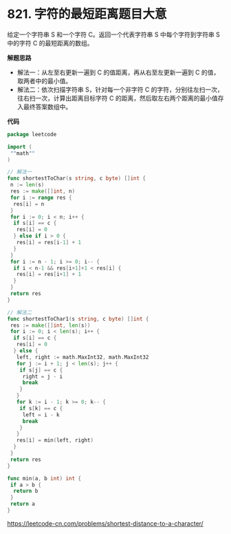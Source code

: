 # 821. 字符的最短距离**题目大意** 

给定一个字符串 S 和一个字符 C。返回一个代表字符串 S 中每个字符到字符串 S 中的字符 C 的最短距离的数组。

**解题思路**  

- 解法一：从左至右更新一遍到 C 的值距离，再从右至左更新一遍到 C 的值，取两者中的最小值。
- 解法二：依次扫描字符串 S，针对每一个非字符 C 的字符，分别往左扫一次，往右扫一次，计算出距离目标字符 C 的距离，然后取左右两个距离的最小值存入最终答案数组中。

**代码** 

```go
package leetcode

import (
 ""math""
)

// 解法一
func shortestToChar(s string, c byte) []int {
 n := len(s)
 res := make([]int, n)
 for i := range res {
  res[i] = n
 }
 for i := 0; i < n; i++ {
  if s[i] == c {
   res[i] = 0
  } else if i > 0 {
   res[i] = res[i-1] + 1
  }
 }
 for i := n - 1; i >= 0; i-- {
  if i < n-1 && res[i+1]+1 < res[i] {
   res[i] = res[i+1] + 1
  }
 }
 return res
}

// 解法二
func shortestToChar1(s string, c byte) []int {
 res := make([]int, len(s))
 for i := 0; i < len(s); i++ {
  if s[i] == c {
   res[i] = 0
  } else {
   left, right := math.MaxInt32, math.MaxInt32
   for j := i + 1; j < len(s); j++ {
    if s[j] == c {
     right = j - i
     break
    }
   }
   for k := i - 1; k >= 0; k-- {
    if s[k] == c {
     left = i - k
     break
    }
   }
   res[i] = min(left, right)
  }
 }
 return res
}

func min(a, b int) int {
 if a > b {
  return b
 }
 return a
}
```

https://leetcode-cn.com/problems/shortest-distance-to-a-character/